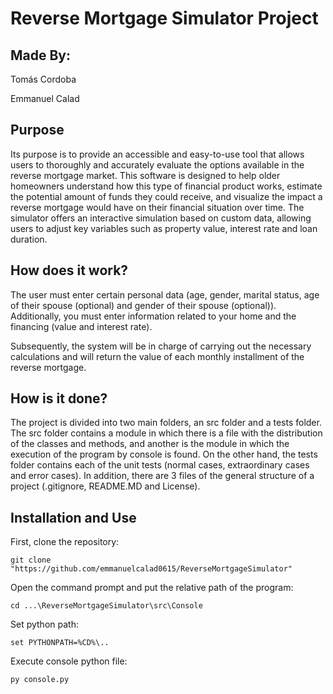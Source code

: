 # Reverse Mortgage Simulator Project

## Made By:

Tomás Cordoba

Emmanuel Calad 

## Purpose

Its purpose is to provide an accessible and easy-to-use tool that allows users to thoroughly and accurately evaluate the options available in the reverse mortgage market. This software is designed to help older homeowners understand how this type of financial product works, estimate the potential amount of funds they could receive, and visualize the impact a reverse mortgage would have on their financial situation over time. The simulator offers an interactive simulation based on custom data, allowing users to adjust key variables such as property value, interest rate and loan duration.

## How does it work?

The user must enter certain personal data (age, gender, marital status, age of their spouse (optional) and gender of their spouse (optional)).
Additionally, you must enter information related to your home and the financing (value and interest rate).

Subsequently, the system will be in charge of carrying out the necessary calculations and will return the value of each monthly installment of the reverse mortgage.

## How is it done?

The project is divided into two main folders, an src folder and a tests folder. The src folder contains a module in which there is a file with the distribution of the classes and methods, and another is the module in which the execution of the program by console is found. On the other hand, the tests folder contains each of the unit tests (normal cases, extraordinary cases and error cases). In addition, there are 3 files of the general structure of a project (.gitignore, README.MD and License).

## Installation and Use
First, clone the repository:

`git clone "https://github.com/emmanuelcalad0615/ReverseMortgageSimulator"`

Open the command prompt and put the relative path of the program:

`cd ...\ReverseMortgageSimulator\src\Console`

Set python path:

`set PYTHONPATH=%CD%\..`

Execute console python file:

`py console.py`







